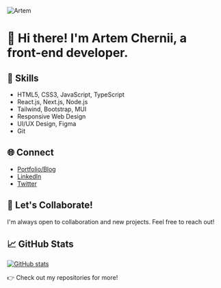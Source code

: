 ![Artem](https://i.ibb.co/h8FgHHz/Git-Banner.png)
# 👋 Hi there! I'm Artem Chernii, a front-end developer.

## 🔧 Skills

- HTML5, CSS3, JavaScript, TypeScript
- React.js, Next.js, Node.js
- Tailwind, Bootstrap, MUI
- Responsive Web Design
- UI/UX Design, Figma
- Git

## 🌐 Connect

- [Portfolio/Blog](https://yourportfolio.com)
- [LinkedIn](https://linkedin.com/in/yourname)
- [Twitter](https://twitter.com/artem_chernii)

## 🙌 Let's Collaborate!

I'm always open to collaboration and new projects. Feel free to reach out!

## 📈 GitHub Stats

[![GitHub stats](https://github-readme-stats.vercel.app/api?username=artemchernii&show_icons=true&count_private=true&hide=prs,issues)](https://github.com/artemchernii)

👉 Check out my repositories for more!
